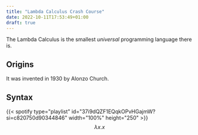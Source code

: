 ```yaml
---
title: "Lambda Calculus Crash Course"
date: 2022-10-11T17:53:49+01:00
draft: true
---
```


The Lambda Calculus is the smallest *universal* programming language there is.

## Origins

It was invented in 1930 by Alonzo Church.

## Syntax

{{< spotify type="playlist" id="37i9dQZF1EQqkOPvHGajmW?si=c820750d90344846" width="100%" height="250" >}}
$$ \lambda x.x $$
